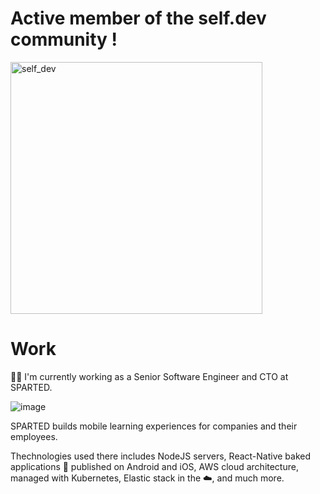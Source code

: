 # Active member of the self.dev community !

<img width="403" alt="self_dev" src="https://github.com/cchampou/cchampou/assets/23266335/90da4446-fdfb-4f0a-8f6c-2a382f954f4a">


# Work

👨‍💻 I'm currently working as a Senior Software Engineer and CTO at SPARTED.

![image](https://user-images.githubusercontent.com/23266335/236665315-bab71264-a8fe-4c97-bb90-9a4a9071a41e.png)

SPARTED builds mobile learning experiences for companies and their employees.

Thechnologies used there includes NodeJS servers, React-Native baked applications 📱 published on Android and iOS, AWS cloud architecture, managed with Kubernetes, Elastic stack in the ☁️, and much more.
